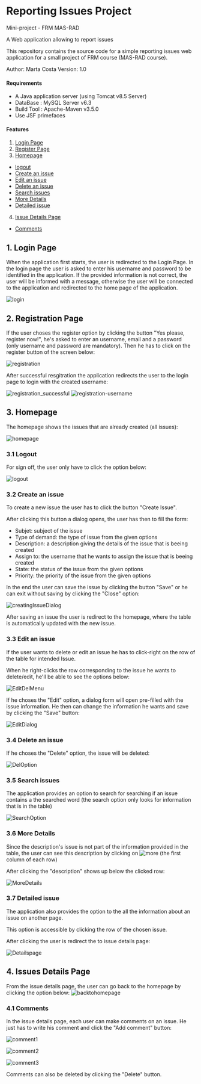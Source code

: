 # Reporting Issues Project 
Mini-project - FRM MAS-RAD

A Web application allowing to report issues

<a name="top"></a>

This repository contains the source code for a simple reporting issues web application for a small project of FRM course (MAS-RAD course).

Author: Marta Costa
Version: 1.0

#### Requirements ####
- A Java application server (using Tomcat v8.5 Server)
- DataBase : MySQL Server v6.3
- Build Tool : Apache-Maven v3.5.0
- Use JSF primefaces

#### Features ####

1. [Login Page](#login)
2. [Register Page](#register)
3. [Homepage](#homepage)
 * [logout](#logout)
 * [Create an issue](#issueNew)
 * [Edit an issue](#issueEdit)
 * [Delete an issue](#issueDelete)
 * [Search issues](#issueSearch)
 * [More Details](#issueDescription)
 * [Detailed issue](#issueDetails)
4. [Issue Details Page](#issueDetailsPage)
 * [Comments](#comments)

<a name="login"></a>
## 1. Login Page

When the application first starts, the user is redirected to the Login Page.
In the login page the user is asked to enter his username and password to be identified in the application. 
If the provided information is not correct, the user will be informed with a message, otherwise the user will be connected to the application and redirected to the home page of the application.

![login](doc/img/login.png)

<a name="register"></a>
## 2. Registration Page

If the user choses the register option by clicking the button "Yes please, register now!", he's asked to enter an username, email and a password (only username and password are mandatory). Then he has to click on the register button of the screen below:

![registration](doc/img/registration.png)

After successful resgitration the application redirects the user to the login page to login with the created username:

![registration_successful](doc/img/registration_successful.png)
![registration-username](doc/img/registration-username.png)

<a name="homepage"></a>
## 3. Homepage

The homepage shows the issues that are already created (all issues):

![homepage](doc/img/homepage.png)

<a name="logout"></a>
### 3.1 Logout

For sign off, the user only have to click the option below:

![logout](doc/img/logout.png)

<a name="issueNew"></a>
### 3.2 Create an issue

To create a new issue the user has to click the button "Create Issue".

After clicking this button a dialog opens, the user has then to fill the form:

- Subjet: subject of the issue
- Type of demand: the type of issue from the given options
- Description: a description giving the details of the issue that is beeing created
- Assign to: the username that he wants to assign the issue that is beeing created
- State: the status of the issue from the given options
- Priority: the priority of the issue from the given options

In the end the user can save the issue by clicking the button "Save" or he can exit without saving by clicking the "Close" option:

![creatingIssueDialog](doc/img/creatingIssueDialog.png)

After saving an issue the user is redirect to the homepage, where the table is automatically updated with the new issue.


<a name="issueEdit"></a>
### 3.3 Edit an issue

If the user wants to delete or edit an issue he has to click-right on the row of the table for intended Issue.

When he right-clicks the row corresponding to the issue he wants to delete/edit, he'll be able to see the options below: 

![EditDelMenu](doc/img/EditDelMenu.png)

If he choses the "Edit" option, a dialog form will open pre-filled with the issue information. He then can change the information he wants and save by clicking the "Save" button:

![EditDialog](doc/img/EditDialog.png)

<a name="issueDelete"></a>
### 3.4 Delete an issue

If he choses the "Delete" option, the issue will be deleted: 

![DelOption](doc/img/DelOption.png)


<a name="issueSearch"></a>
### 3.5 Search issues

The application provides an option to search for searching if an issue contains a the searched word (the search option only looks for information that is in the table)

![SearchOption](doc/img/SearchOption.png)

<a name="issueDescription"></a>
### 3.6 More Details

Since the description's issue is not part of the information provided in the table, the user can see this description by clicking on ![more](doc/img/more.png) (the first column of each row)

After clicking the "description" shows up below the clicked row:

![MoreDetails](doc/img/MoreDetails.png)


<a name="issueDetails"></a>
### 3.7 Detailed issue

The application also provides the option to the all the information about an issue on another page. 

This option is accessible by clicking the row of the chosen issue.

After clicking the user is redirect the to issue details page:

![Detailspage](doc/img/Detailspage.png)


<a name="issueDetailsPage"></a>
## 4. Issues Details Page

From the issue details page, the user can go back to the homepage by clicking the option below:
![backtohomepage](doc/img/backtohomepage.png)


<a name="comments"></a>
### 4.1 Comments

In the issue details page, each user can make comments on an issue. He just has to write his comment and click the "Add comment" button:

![comment1](doc/img/comment1.png)

![comment2](doc/img/comment2.png)

![comment3](doc/img/comment3.png)

Comments can also be deleted by clicking the "Delete" button.
